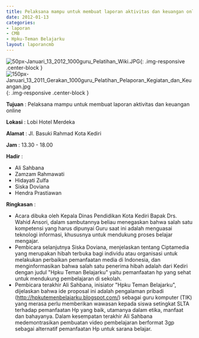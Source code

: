 ```yaml
---
title: Pelaksana mampu untuk membuat laporan aktivitas dan keuangan online
date: 2012-01-13
categories:
- laporan
- CMB
- Hpku-Teman Belajarku
layout: laporancmb
---
```


![50px-Januari_13_2012_1000guru_Pelatihan_Wiki.JPG](/uploads/50px-Januari_13_2012_1000guru_Pelatihan_Wiki.JPG){: .img-responsive .center-block }	
![150px-Januari_13_2011_Gerakan_1000guru_Pelatihan_Pelaporan_Kegiatan_dan_Keuangan.jpg](/uploads/150px-Januari_13_2011_Gerakan_1000guru_Pelatihan_Pelaporan_Kegiatan_dan_Keuangan.jpg){: .img-responsive .center-block }
	
**Tujuan** :	Pelaksana mampu untuk membuat laporan aktivitas dan keuangan online
	
**Lokasi** :	Lobi Hotel Merdeka
	
**Alamat** : 	Jl. Basuki Rahmad Kota Kediri
	
**Jam** :	13.30 - 18.00
	
**Hadir** :	
*	Ali Sahbana
*	Zamzam Rahmawati
*	Hidayati Zulfa
*	Siska Doviana
*	Hendra Prastiawan

**Ringkasan** :	
*	Acara dibuka oleh Kepala Dinas Pendidikan Kota Kediri Bapak Drs. Wahid Ansori, dalam sambutannya beliau menegaskan bahwa salah satu kompetensi yang harus dipunyai Guru saat ini adalah menguasai teknologi informasi, khususnya untuk mendukung proses belajar mengajar.
*	Pembicara selanjutnya Siska Doviana, menjelaskan tentang Ciptamedia yang merupakan hibah terbuka bagi individu atau organisasi untuk melakukan perbaikan pemanfaatan media di Indonesia, dan menginformasikan bahwa salah satu penerima hibah adalah dari Kediri dengan judul "Hpku Teman Belajarku" yaitu pemanfaatan hp yang sehat untuk mendukung pembelajaran di sekolah.
*	Pembicara terakhir Ali Sahbana, inisiator "Hpku Teman Belajarku", dijelaskan bahwa ide proposal ini adalah pengalaman pribadi (http://hpkutemenbelajarku.blogspot.com/) sebagai guru komputer (TIK) yang merasa perlu memberikan wawasan kepada siswa setingkat SLTA terhadap pemanfaatan Hp yang baik, utamanya dalam etika, manfaat dan bahayanya. Dalam kesempatan terakhir Ali Sahbana medemontrasikan pembuatan video pembelajaran berformat 3gp sebagai alternatif pemanfaatan Hp untuk sarana belajar.
